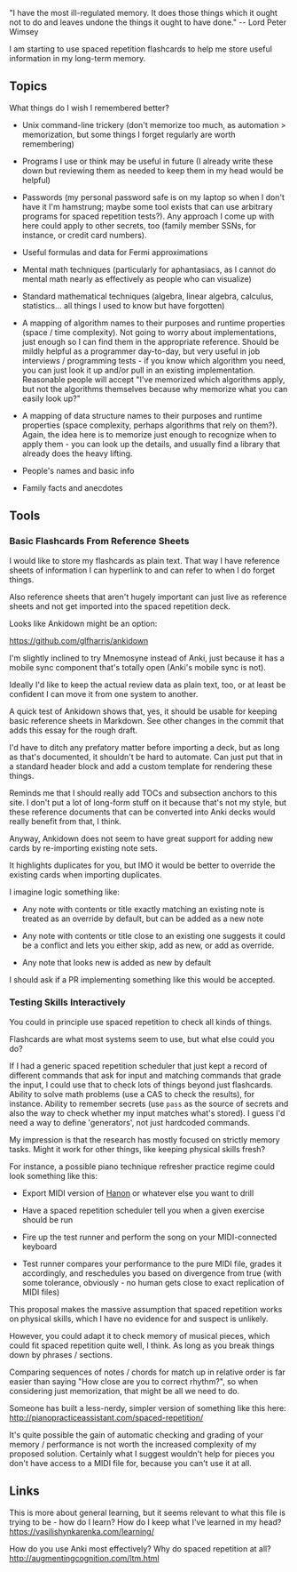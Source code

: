"I have the most ill-regulated memory. It does those things which it ought not
to do and leaves undone the things it ought to have done." -- Lord Peter Wimsey


I am starting to use spaced repetition flashcards to help me store useful
information in my long-term memory.


## Topics

What things do I wish I remembered better?

- Unix command-line trickery (don't memorize too much, as automation >
  memorization, but some things I forget regularly are worth remembering)

- Programs I use or think may be useful in future (I already write these down
  but reviewing them as needed to keep them in my head would be helpful)

- Passwords (my personal password safe is on my laptop so when I don't have it
  I'm hamstrung; maybe some tool exists that can use arbitrary programs for
  spaced repetition tests?). Any approach I come up with here could apply to
  other secrets, too (family member SSNs, for instance, or credit card
  numbers).

- Useful formulas and data for Fermi approximations

- Mental math techniques (particularly for aphantasiacs, as I cannot do mental
  math nearly as effectively as people who can visualize)

- Standard mathematical techniques (algebra, linear algebra, calculus,
  statistics... all things I used to know but have forgotten)

- A mapping of algorithm names to their purposes and runtime properties (space
  / time complexity). Not going to worry about implementations, just enough so
  I can find them in the appropriate reference. Should be mildly helpful as a
  programmer day-to-day, but very useful in job interviews / programming
  tests - if you know which algorithm you need, you can just look it up and/or
  pull in an existing implementation. Reasonable people will accept "I've
  memorized which algorithms apply, but not the algorithms themselves because
  why memorize what you can easily look up?"

- A mapping of data structure names to their purposes and runtime properties
  (space complexity, perhaps algorithms that rely on them?). Again, the idea
  here is to memorize just enough to recognize when to apply them - you can
  look up the details, and usually find a library that already does the heavy
  lifting.

- People's names and basic info

- Family facts and anecdotes


## Tools

### Basic Flashcards From Reference Sheets

I would like to store my flashcards as plain text. That way I have reference
sheets of information I can hyperlink to and can refer to when I do forget
things.

Also reference sheets that aren't hugely important can just live as reference
sheets and not get imported into the spaced repetition deck.

Looks like Ankidown might be an option:

https://github.com/glfharris/ankidown

I'm slightly inclined to try Mnemosyne instead of Anki, just because it has a
mobile sync component that's totally open (Anki's mobile sync is not).

Ideally I'd like to keep the actual review data as plain text, too, or at least
be confident I can move it from one system to another.

A quick test of Ankidown shows that, yes, it should be usable for keeping basic
reference sheets in Markdown. See other changes in the commit that adds this
essay for the rough draft.

I'd have to ditch any prefatory matter before importing a deck, but as long as
that's documented, it shouldn't be hard to automate. Can just put that in a
standard header block and add a custom template for rendering these things.

Reminds me that I should really add TOCs and subsection anchors to this site. I
don't put a lot of long-form stuff on it because that's not my style, but these
reference documents that can be converted into Anki decks would really benefit
from that, I think.

Anyway, Ankidown does not seem to have great support for adding new cards by
re-importing existing note sets.

It highlights duplicates for you, but IMO it would be better to override the
existing cards when importing duplicates.

I imagine logic something like:

* Any note with contents or title exactly matching an existing note is treated
  as an override by default, but can be added as a new note

* Any note with contents or title close to an existing one suggests it could be
  a conflict and lets you either skip, add as new, or add as override.

* Any note that looks new is added as new by default

I should ask if a PR implementing something like this would be accepted.


### Testing Skills Interactively

You could in principle use spaced repetition to check all kinds of things.

Flashcards are what most systems seem to use, but what else could you do?

If I had a generic spaced repetition scheduler that just kept a record of
different commands that ask for input and matching commands that grade the
input, I could use that to check lots of things beyond just flashcards. Ability
to solve math problems (use a CAS to check the results), for instance. Ability
to remember secrets (use `pass` as the source of secrets and also the way to
check whether my input matches what's stored). I guess I'd need a way to define
'generators', not just hardcoded commands.

My impression is that the research has mostly focused on strictly memory tasks.
Might it work for other things, like keeping physical skills fresh?

For instance, a possible piano technique refresher practice regime could look
something like this:

- Export MIDI version of
  [Hanon](https://www.mutopiaproject.org/cgibin/piece-info.cgi?id=2037) or
  whatever else you want to drill

- Have a spaced repetition scheduler tell you when a given exercise should be
  run

- Fire up the test runner and perform the song on your MIDI-connected keyboard

- Test runner compares your performance to the pure MIDI file, grades it
  accordingly, and reschedules you based on divergence from true (with some
  tolerance, obviously - no human gets close to exact replication of MIDI
  files)

This proposal makes the massive assumption that spaced repetition works on
physical skills, which I have no evidence for and suspect is unlikely.

However, you could adapt it to check memory of musical pieces, which could fit
spaced repetition quite well, I think. As long as you break things down by
phrases / sections.

Comparing sequences of notes / chords for match up in relative order is far
easier than saying "How close are you to correct rhythm?", so when considering
just memorization, that might be all we need to do.

Someone has built a less-nerdy, simpler version of something like this here:
http://pianopracticeassistant.com/spaced-repetition/

It's quite possible the gain of automatic checking and grading of your memory /
performance is not worth the increased complexity of my proposed solution.
Certainly what I suggest wouldn't help for pieces you don't have access to a
MIDI file for, because you can't use it at all.


## Links

This is more about general learning, but it seems relevant to what this file is
trying to be - how do I learn? How do I keep what I've learned in my head?
https://vasilishynkarenka.com/learning/

How do you use Anki most effectively? Why do spaced repetition at all?
http://augmentingcognition.com/ltm.html
